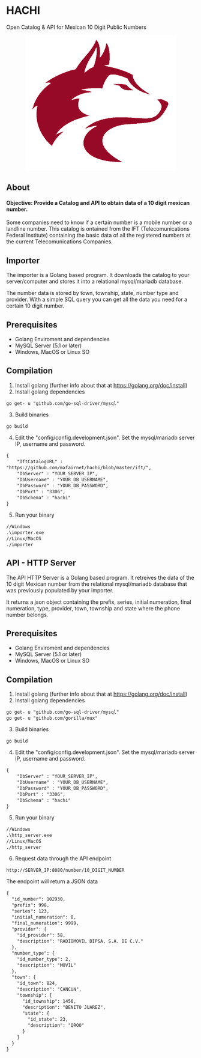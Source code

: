 HACHI
===================
Open Catalog & API for Mexican 10 Digit Public Numbers

<p align="center">
  <img width="400px" src="https://raw.githubusercontent.com/mafairnet/hachi/master/resources/hachi_logo.png">
</p>

<!---
![Hachi](https://raw.githubusercontent.com/mafairnet/hachi/master/resources/hachi_logo.png)
-->

About
-----------
#### Objective: Provide a Catalog and API to obtain data of a 10 digit mexican number.

Some companies need to know if a certain number is a mobile number or a landline number. This catalog is ontained from the IFT (Telecomunications Federal Institute) containing the basic data of all the registered numbers at the current Telecomunications Companies. 

Importer
-----------
<!---
![Importer](http://www.maf.mx/astricon/2017/images/spectrogram_peaks.png)
-->

The importer is a Golang based program. It downloads the catalog to your server/computer and stores it into a relational mysql/mariadb database.

The number data is stored by town, township, state, number type and provider. With a simple SQL query you can get all the data you need for a certain 10 digit number.

Prerequisites
-----------
- Golang Enviroment and dependencies
- MySQL Server (5.1 or later)
- Windows, MacOS or Linux SO

Compilation
-----------
1. Install golang (further info about that at https://golang.org/doc/install)
2. Install golang dependencies
```
go get- u "github.com/go-sql-driver/mysql"
```
3. Build binaries
```
go build
```
4. Edit the "config/config.development.json". Set the mysql/mariadb server IP, username and password.
```
{
    "IftCatalogURL" : "https://github.com/mafairnet/hachi/blob/master/ift/",
    "DbServer" : "YOUR_SERVER_IP",
    "DbUsername" : "YOUR_DB_USERNAME",
    "DbPassword" : "YOUR_DB_PASSWORD",
    "DbPort" : "3306",
    "DbSchema" : "hachi"
}
```
5. Run your binary
```
//Windows
.\importer.exe
//Linux/MacOS
./importer
```

API - HTTP Server
-----------
<!---
![Importer](http://www.maf.mx/astricon/2017/images/spectrogram_peaks.png)
-->

The API HTTP Server is a Golang based program. It retreives the data of the 10 digit Mexican number from the relational mysql/mariadb database that was previously populated by your importer.

It returns a json object containing the prefix, series, initial numeration, final numeration, type, provider, town, township and state where the phone number belongs.

Prerequisites
-----------
- Golang Enviroment and dependencies
- MySQL Server (5.1 or later)
- Windows, MacOS or Linux SO

Compilation
-----------
1. Install golang (further info about that at https://golang.org/doc/install)
2. Install golang dependencies
```
go get- u "github.com/go-sql-driver/mysql"
go get- u "github.com/gorilla/mux"
```
3. Build binaries
```
go build
```
4. Edit the "config/config.development.json". Set the mysql/mariadb server IP, username and password.
```
{
    "DbServer" : "YOUR_SERVER_IP",
    "DbUsername" : "YOUR_DB_USERNAME",
    "DbPassword" : "YOUR_DB_PASSWORD",
    "DbPort" : "3306",
    "DbSchema" : "hachi"
}
```
5. Run your binary
```
//Windows
.\http_server.exe
//Linux/MacOS
./http_server
```
6. Request data through the API endpoint
```
http://SERVER_IP:8080/number/10_DIGIT_NUMBER
``` 
The endpoint will return a JSON data
```
{
  "id_number": 102930,
  "prefix": 998,
  "series": 123,
  "initial_numeration": 0,
  "final_numeration": 9999,
  "provider": {
    "id_provider": 58,
    "description": "RADIOMOVIL DIPSA, S.A. DE C.V."
  },
  "number_type": {
    "id_number_type": 2,
    "description": "MOVIL"
  },
  "town": {
    "id_town": 824,
    "description": "CANCUN",
    "township": {
      "id_township": 1456,
      "description": "BENITO JUAREZ",
      "state": {
        "id_state": 23,
        "description": "QROO"
      }
    }
  }
}
```